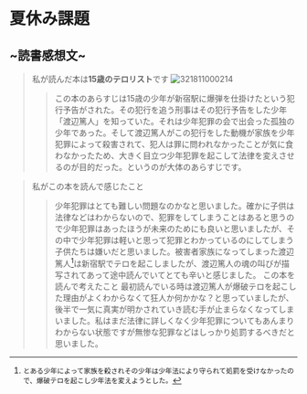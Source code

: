 # 夏休み課題
## ~読書感想文~
>私が読んだ本は**15歳のテロリスト**です
![321811000214](https://github.com/R-S-Y/book-report/assets/130330443/2f956b26-6d03-4381-9e30-e82399424edd)
>>この本のあらすじは15歳の少年が新宿駅に爆弾を仕掛けたという犯行予告がされた。その犯行を追う刑事はその犯行予告をした少年「渡辺篤人」を知っていた。それは少年犯罪の会で出会った孤独の少年であった。そして渡辺篤人がこの犯行をした動機が家族を少年犯罪によって殺害されて、犯人は罪に問われなかったことが気に食わなかったため、大きく目立つ少年犯罪を起こして法律を変えさせるのが目的だった。というのが大体のあらすじです。

>私がこの本を読んで感じたこと
>>少年犯罪はとても難しい問題なのかなと思いました。確かに子供は法律などはわからないので、犯罪をしてしまうことはあると思うので少年犯罪はあったほうが未来のためにも良いと思いましたが、その中で少年犯罪は軽いと思って犯罪とわかっているのにしてしまう子供たちは嫌いだと思いました。被害者家族になってしまった渡辺篤人[^1]は新宿駅でテロを起こしましたが、渡辺篤人の魂の叫びが描写されてあって途中読んでいてとても辛いと感じました。
>この本を読んで考えたこと
>>最初読んでいる時は渡辺篤人が爆破テロを起こした理由がよくわからなくて狂人か何かかな？と思っていましたが、後半で一気に真実が明かされていき読む手が止まらなくなってしまいました。私はまだ法律に詳しくなく少年犯罪についてもあんまりわからない状態ですが無惨な犯罪などはしっかり処罰するべきだと思いました。


[^1]:```とある少年によって家族を殺されその少年は少年法により守られて処罰を受けなかったので、爆破テロを起こし少年法を変えようとした。```